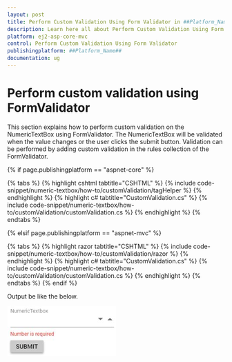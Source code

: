 ```yaml
---
layout: post
title: Perform Custom Validation Using Form Validator in ##Platform_Name## Numerictextbox Control | Syncfusion
description: Learn here all about Perform Custom Validation Using Form Validator in Syncfusion ##Platform_Name## Numerictextbox component of syncfusion and more.
platform: ej2-asp-core-mvc
control: Perform Custom Validation Using Form Validator
publishingplatform: ##Platform_Name##
documentation: ug
---
```


# Perform custom validation using FormValidator

This section explains how to perform custom validation on the NumericTextBox using FormValidator. The NumericTextBox will be validated when the value changes or the user clicks the submit button. Validation can be performed by adding custom validation in the rules collection of the FormValidator.

{% if page.publishingplatform == "aspnet-core" %}

{% tabs %}
{% highlight cshtml tabtitle="CSHTML" %}
{% include code-snippet/numeric-textbox/how-to/customValidation/tagHelper %}
{% endhighlight %}
{% highlight c# tabtitle="CustomValidation.cs" %}
{% include code-snippet/numeric-textbox/how-to/customValidation/customValidation.cs %}
{% endhighlight %}
{% endtabs %}

{% elsif page.publishingplatform == "aspnet-mvc" %}

{% tabs %}
{% highlight razor tabtitle="CSHTML" %}
{% include code-snippet/numeric-textbox/how-to/customValidation/razor %}
{% endhighlight %}
{% highlight c# tabtitle="CustomValidation.cs" %}
{% include code-snippet/numeric-textbox/how-to/customValidation/customValidation.cs %}
{% endhighlight %}
{% endtabs %}
{% endif %}



Output be like the below.

![NumericTextBox Sample](../images/customValidation.png)